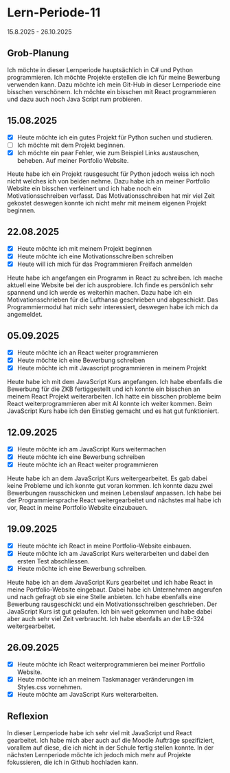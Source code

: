 # Lern-Periode-11

15.8.2025 - 26.10.2025

## Grob-Planung

Ich möchte in dieser Lernperiode hauptsächlich in C# und Python programmieren. Ich möchte Projekte erstellen die ich für meine Bewerbung verwenden kann. Dazu möchte ich mein Git-Hub in dieser Lernperiode eine bisschen verschönern. Ich möchte ein bisschen mit React programmieren und dazu auch noch Java Script rum probieren. 

## 15.08.2025

- [X] Heute möchte ich ein gutes Projekt für Python suchen und studieren.
- [ ] Ich möchte mit dem Projekt beginnen.
- [X] Ich möchte ein paar Fehler, wie zum Beispiel Links austauschen, beheben. Auf meiner Portfolio Website.

Heute habe ich ein Projekt rausgesucht für Python jedoch weiss ich noch nicht welches ich von beiden nehme. Dazu habe ich an meiner Portfolio Website ein bisschen verfeinert und ich habe noch ein Motivationsschreiben verfasst. Das Motivationsschreiben hat mir viel Zeit gekostet deswegen konnte ich nicht mehr mit meinem eigenen Projekt beginnen. 

## 22.08.2025

- [X] Heute möchte ich mit meinem Projekt beginnen
- [X] Heute möchte ich eine Motivationsschreiben schreiben
- [X] Heute will ich mich für das Programmieren Freifach anmelden

Heute habe ich angefangen ein Programm in React zu schreiben. Ich mache aktuell eine Website bei der ich ausprobiere. Ich finde es persönlich sehr spannend und ich werde es weiterhin machen. Dazu habe ich ein Motivationsschrieben für die Lufthansa geschrieben und abgeschickt. Das Programmiermodul hat mich sehr interessiert, deswegen habe ich mich da angemeldet. 

## 05.09.2025

- [X] Heute möchte ich an React weiter programmieren
- [X] Heute möchte ich eine Bewerbung schreiben
- [X] Heute möchte ich mit Javascript programmieren in meinem Projekt

Heute habe ich mit dem JavaScript Kurs angefangen. Ich habe ebenfalls die Bewerbung für die ZKB fertiggestellt und ich konnte ein bisschen an meinem React Projekt weiterarbeiten. Ich hatte ein bisschen probleme beim React weiterprogrammieren aber mit AI konnte ich weiter kommen. Beim JavaScript Kurs habe ich den Einstieg gemacht und es hat gut funktioniert. 

## 12.09.2025

- [X] Heute möchte ich am JavaScript Kurs weitermachen
- [X] Heute möchte ich eine Bewerbung schreiben
- [X] Heute möchte ich an React weiter programmieren

Heute habe ich an dem JavaScript Kurs weitergearbeitet. Es gab dabei keine Probleme und ich konnte gut voran kommen. Ich konnte dazu zwei Bewerbungen rausschicken und meinen Lebenslauf anpassen. Ich habe bei der Programmiersprache React weitergearbeitet und nächstes mal habe ich vor, React in meine Portfolio Website einzubauen.

## 19.09.2025

- [X] Heute möchte ich React in meine Portfolio-Website einbauen.
- [X] Heute möchte ich am JavaScript Kurs weiterarbeiten und dabei den ersten Test abschliessen.
- [X] Heute möchte ich eine Bewerbung schreiben.

Heute habe ich an dem JavaScript Kurs gearbeitet und ich habe React in meine Portfolio-Website eingebaut. Dabei habe ich Unternehmen angerufen und nach gefragt ob sie eine Stelle anbieten. Ich habe ebenfalls eine Bewerbung rausgeschickt und ein Motivationsschreiben geschrieben. Der JavaScript Kurs ist gut gelaufen. Ich bin weit gekommen und habe dabei aber auch sehr viel Zeit verbraucht. Ich habe ebenfalls an der LB-324 weitergearbeitet.

## 26.09.2025

- [X] Heute möchte ich React weiterprogrammieren bei meiner Portfolio Website.
- [X] Heute möchte ich an meinem Taskmanager veränderungen im Styles.css vornehmen.
- [X] Heute möchte am JavaScript Kurs weiterarbeiten.

## Reflexion

In dieser Lernperiode habe ich sehr viel mit JavaScript und React gearbeitet. Ich habe mich aber auch auf die Moodle Aufträge spezifiziert, vorallem auf diese, die ich nicht in der Schule fertig stellen konnte. In der nächsten Lernperiode möchte ich jedoch mich mehr auf Projekte fokussieren, die ich in Github hochladen kann. 
